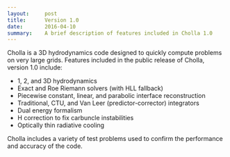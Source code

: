 ```yaml
---
layout:     post
title:      Version 1.0 
date:       2016-04-10
summary:    A brief description of features included in Cholla 1.0 
---
```


Cholla is a 3D hydrodynamics code designed to quickly compute problems
on very large grids. Features included in the public release of Cholla, version 1.0
include:

* 1, 2, and 3D hydrodynamics
* Exact and Roe Riemann solvers (with HLL fallback)
* Piecewise constant, linear, and parabolic interface reconstruction
* Traditional, CTU, and Van Leer (predictor-corrector) integrators
* Dual energy formalism
* H correction to fix carbuncle instabilities
* Optically thin radiative cooling

Cholla includes a variety of test problems used to confirm the performance
and accuracy of the code.
